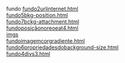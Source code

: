 fundo 
<a href='https://gabrielryanft.github.io/learning/cursoemvideo/htmlecss/css/fundo/fundo2urlinternet.html/' target='_blank' rel='next'>fundo2urlinternet.html</a><br/>
<a href='https://gabrielryanft.github.io/learning/cursoemvideo/htmlecss/css/fundo/fundo5bkg-position.html/' target='_blank' rel='next'>fundo5bkg-position.html</a><br/>
<a href='https://gabrielryanft.github.io/learning/cursoemvideo/htmlecss/css/fundo/fundo7bckg-attachment.html/' target='_blank' rel='next'>fundo7bckg-attachment.html</a><br/>
<a href='https://gabrielryanft.github.io/learning/cursoemvideo/htmlecss/css/fundo/fundoposiçãonoreoeat4.html/' target='_blank' rel='next'>fundoposiçãonoreoeat4.html</a><br/>
<a href='https://gabrielryanft.github.io/learning/cursoemvideo/htmlecss/css/fundo/imgs/' target='_blank' rel='next'>imgs</a><br/>
<a href='https://gabrielryanft.github.io/learning/cursoemvideo/htmlecss/css/fundo/fundoimagemcorgradiente.html/' target='_blank' rel='next'>fundoimagemcorgradiente.html</a><br/>
<a href='https://gabrielryanft.github.io/learning/cursoemvideo/htmlecss/css/fundo/fundo6propriedadesdobackground-size.html/' target='_blank' rel='next'>fundo6propriedadesdobackground-size.html</a><br/>
<a href='https://gabrielryanft.github.io/learning/cursoemvideo/htmlecss/css/fundo/fundo4divs3.html/' target='_blank' rel='next'>fundo4divs3.html</a><br/>
